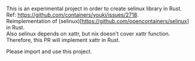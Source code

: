 This is an experimental project in order to create selinux library in Rust.  
Ref: https://github.com/containers/youki/issues/2718.  
Reimplementation of (selinux)[https://github.com/opencontainers/selinux] in Rust.  
Also selinux depends on xattr, but nix doesn't cover xattr function. 
Therefore, this PR will implement xattr in Rust.  

Please import and use this project.
